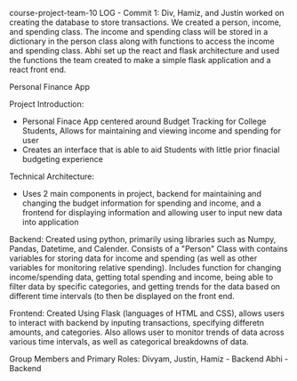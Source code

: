 course-project-team-10 LOG - Commit 1: Div, Hamiz, and Justin worked on creating the database to store transactions. We created a person, income, and spending class. The income and spending class will be stored in a dictionary in the person class along with functions to access the income and spending class. Abhi set up the react and flask architecture and used the functions the team created to make a simple flask application and a react front end.


Personal Finance App

Project Introduction:
- Personal Finace App centered around Budget Tracking for College Students, Allows for maintaining and viewing income and spending for user
- Creates an interface that is able to aid Students with little prior finacial budgeting experience

Technical Architecture:
 - Uses 2 main components in project, backend for maintaining and changing the budget information for spending and income, and a frontend for displaying
 information and allowing user to input new data into application
 
 Backend: Created using python, primarily using libraries such as Numpy, Pandas, Datetime, and Calender. Consists of a "Person" Class with contains variables 
 for storing data for income and spending (as well as other variables for monitoring relative spending). Includes function for changing income/spending data,
 getting total spending and income, being able to filter data by specific categories, and getting trends for the data based on different time intervals (to then be displayed on the front end.
 
 Frontend: Created Using Flask (languages of HTML and CSS), allows users to interact with backend by inputing transactions, specifying differetn amounts, and categories. Also allows user to monitor trends of data across various time intervals, as well as categorical breakdowns of data.
 
 
 Group Members and Primary Roles:
 Divyam, Justin, Hamiz - Backend
 Abhi - Backend
